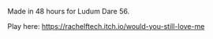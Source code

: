 Made in 48 hours for Ludum Dare 56.

Play here: 
https://rachelftech.itch.io/would-you-still-love-me
